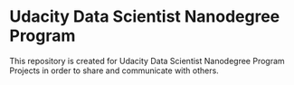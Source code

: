 # Udacity Data Scientist Nanodegree Program
This repository is created for Udacity Data Scientist Nanodegree Program Projects in order to share and communicate with others.
